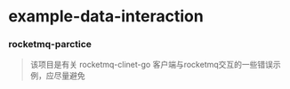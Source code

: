 # example-data-interaction

### rocketmq-parctice
> 该项目是有关 rocketmq-clinet-go 客户端与rocketmq交互的一些错误示例，应尽量避免
